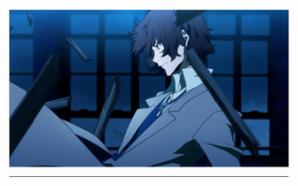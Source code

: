 <p align="center">
  <img src="https://github.com/nero-5-5/nero-5-5/blob/main/dazai-fl-640.gif" alt="animated" />
</p>

_______________________



